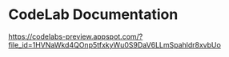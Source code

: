 # CodeLab Documentation

https://codelabs-preview.appspot.com/?file_id=1HVNaWkd4QOnp5tfxkyWu0S9DaV6LLmSpahldr8xvbUo
